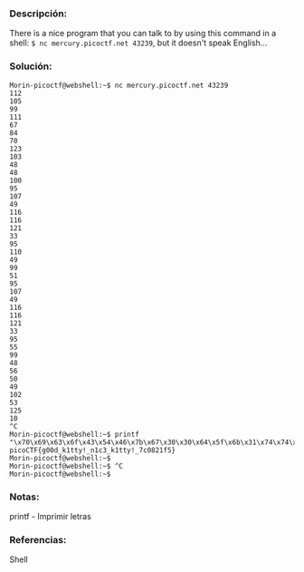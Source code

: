### Descripción: 
There is a nice program that you can talk to by using this command in a shell: `$ nc mercury.picoctf.net 43239`, but it doesn't speak English...
### Solución:
```shell
Morin-picoctf@webshell:~$ nc mercury.picoctf.net 43239
112 
105 
99 
111 
67 
84 
70 
123 
103 
48 
48 
100 
95 
107 
49 
116 
116 
121 
33 
95 
110 
49 
99 
51 
95 
107 
49 
116 
116 
121 
33 
95 
55 
99 
48 
56 
50 
49 
102 
53 
125 
10 
^C
Morin-picoctf@webshell:~$ printf "\x70\x69\x63\x6f\x43\x54\x46\x7b\x67\x30\x30\x64\x5f\x6b\x31\x74\x74\x79\x21\x5f\x6e\x31\x63\x33\x5f\x6b\x31\x74\x74\x79\x21\x5f\x37\x63\x30\x38\x32\x31\x66\x35\x7d\n"
picoCTF{g00d_k1tty!_n1c3_k1tty!_7c0821f5}
Morin-picoctf@webshell:~$ 
Morin-picoctf@webshell:~$ ^C
Morin-picoctf@webshell:~$ 
```

### Notas:
printf - Imprimir letras
### Referencias:
Shell